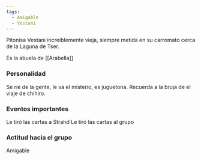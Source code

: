 ```yaml
---
tags:
  - Amigable
  - Vestani
---
```

Pitonisa Vestani increíblemente vieja, siempre metida en su carromato cerca de la Laguna de Tser.

Es la abuela de [[Arabella]]

### Personalidad
Se ríe de la gente, le va el misterio, es juguetona. Recuerda a la bruja de el viaje de chihiro.

### Eventos importantes
Le tiró las cartas a Strahd
Le tiró las cartas al grupo


### Actitud hacia el grupo
Amigable